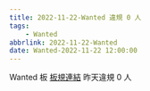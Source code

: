 ```yaml
---
title: 2022-11-22-Wanted 違規 0 人
tags:
    - Wanted
abbrlink: 2022-11-22-Wanted
date: Wanted-2022-11-22 12:00:00
---
```

Wanted 板 [板規連結](https://www.ptt.cc/bbs/Wanted/M.1608829773.A.D3B.html)
昨天違規 0 人
